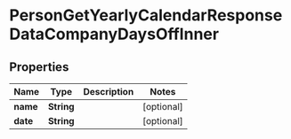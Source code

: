 

# PersonGetYearlyCalendarResponseDataCompanyDaysOffInner


## Properties

| Name | Type | Description | Notes |
|------------ | ------------- | ------------- | -------------|
|**name** | **String** |  |  [optional] |
|**date** | **String** |  |  [optional] |



